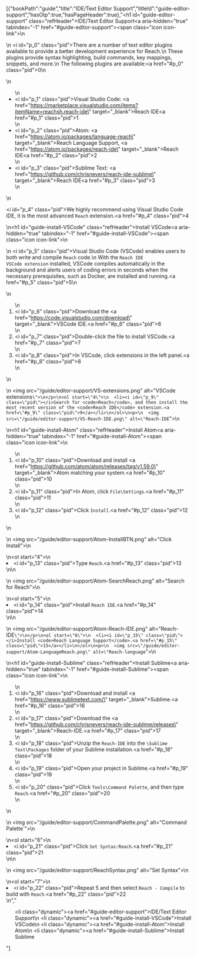 [{"bookPath":"guide","title":"IDE/Text Editor Support","titleId":"guide-editor-support","hasOtp":true,"hasPageHeader":true},"<h1 id=\"guide-editor-support\" class=\"refHeader\">IDE/Text Editor Support<a aria-hidden=\"true\" tabindex=\"-1\" href=\"#guide-editor-support\"><span class=\"icon icon-link\"></span></a></h1>\n<p>\n  <i id=\"p_0\" class=\"pid\"></i>There are a number of text editor plugins available to provide a better development experience for Reach.\n  These plugins provide syntax highlighting, build commands, key mappings, snippets, and more.\n  The following plugins are available:<a href=\"#p_0\" class=\"pid\">0</a>\n</p>\n<ul>\n  <li><i id=\"p_1\" class=\"pid\"></i>Visual Studio Code: <a href=\"https://marketplace.visualstudio.com/items?itemName=reachsh.reach-ide\" target=\"_blank\">Reach IDE</a><a href=\"#p_1\" class=\"pid\">1</a></li>\n  <li><i id=\"p_2\" class=\"pid\"></i>Atom: <a href=\"https://atom.io/packages/language-reach\" target=\"_blank\">Reach Language Support</a>, <a href=\"https://atom.io/packages/reach-ide\" target=\"_blank\">Reach IDE</a><a href=\"#p_2\" class=\"pid\">2</a></li>\n  <li><i id=\"p_3\" class=\"pid\"></i>Sublime Text: <a href=\"https://github.com/chrisnevers/reach-ide-sublime\" target=\"_blank\">Reach IDE</a><a href=\"#p_3\" class=\"pid\">3</a></li>\n</ul>\n<p><i id=\"p_4\" class=\"pid\"></i>We highly recommend using Visual Studio Code IDE, it is the most advanced <code>Reach</code> extension.<a href=\"#p_4\" class=\"pid\">4</a></p>\n<h1 id=\"guide-install-VSCode\" class=\"refHeader\">Install VSCode<a aria-hidden=\"true\" tabindex=\"-1\" href=\"#guide-install-VSCode\"><span class=\"icon icon-link\"></span></a></h1>\n<p>\n  <i id=\"p_5\" class=\"pid\"></i>Visual Studio Code (VSCode) enables users to both write and compile <code>Reach</code> code.\n  With the <code>Reach IDE VSCode extension</code> installed, VSCode compiles automatically in the background and alerts users of coding errors in seconds when the necessary prerequisites, such as Docker, are installed and running.<a href=\"#p_5\" class=\"pid\">5</a>\n</p>\n<ol>\n  <li><i id=\"p_6\" class=\"pid\"></i>Download the <a href=\"https://code.visualstudio.com/download\" target=\"_blank\">VSCode</a> IDE.<a href=\"#p_6\" class=\"pid\">6</a></li>\n  <li><i id=\"p_7\" class=\"pid\"></i>Double-click the file to install VSCode.<a href=\"#p_7\" class=\"pid\">7</a></li>\n  <li><i id=\"p_8\" class=\"pid\"></i>In VSCode, click extensions in the left panel.<a href=\"#p_8\" class=\"pid\">8</a></li>\n</ol>\n<p>\n  <img src=\"/guide/editor-support/VS-extensions.png\" alt=\"VSCode extensions`\">\n</p>\n<ol start=\"4\">\n  <li><i id=\"p_9\" class=\"pid\"></i>Search for <code>Reach</code>, and then install the most recent version of the <code>Reach IDE</code> extension.<a href=\"#p_9\" class=\"pid\">9</a></li>\n</ol>\n<p>\n  <img src=\"/guide/editor-support/VS-Reach-IDE.png\" alt=\"Reach-IDE`\">\n</p>\n<h1 id=\"guide-install-Atom\" class=\"refHeader\">Install Atom<a aria-hidden=\"true\" tabindex=\"-1\" href=\"#guide-install-Atom\"><span class=\"icon icon-link\"></span></a></h1>\n<ol>\n  <li><i id=\"p_10\" class=\"pid\"></i>Download and install <a href=\"https://github.com/atom/atom/releases/tag/v1.59.0\" target=\"_blank\">Atom</a> matching your system.<a href=\"#p_10\" class=\"pid\">10</a></li>\n  <li><i id=\"p_11\" class=\"pid\"></i>In Atom, click <code>File\\Settings</code>.<a href=\"#p_11\" class=\"pid\">11</a></li>\n  <li><i id=\"p_12\" class=\"pid\"></i>Click <code>Install</code>.<a href=\"#p_12\" class=\"pid\">12</a></li>\n</ol>\n<p>\n  <img src=\"/guide/editor-support/Atom-InstallBTN.png\" alt=\"Click Install\">\n</p>\n<ol start=\"4\">\n  <li><i id=\"p_13\" class=\"pid\"></i>Type <code>Reach</code>.<a href=\"#p_13\" class=\"pid\">13</a></li>\n</ol>\n<p>\n  <img src=\"/guide/editor-support/Atom-SearchReach.png\" alt=\"Search for Reach\">\n</p>\n<ol start=\"5\">\n  <li><i id=\"p_14\" class=\"pid\"></i>Install <code>Reach IDE</code>.<a href=\"#p_14\" class=\"pid\">14</a></li>\n</ol>\n<p>\n  <img src=\"/guide/editor-support/Atom-Reach-IDE.png\" alt=\"Reach-IDE`\">\n</p>\n<ol start=\"6\">\n  <li><i id=\"p_15\" class=\"pid\"></i>Install <code>Reach Language Support</code>.<a href=\"#p_15\" class=\"pid\">15</a></li>\n</ol>\n<p>\n  <img src=\"/guide/editor-support/Atom-LanguageReach.png\" alt=\"Reach-language`\">\n</p>\n<h1 id=\"guide-install-Sublime\" class=\"refHeader\">Install Sublime<a aria-hidden=\"true\" tabindex=\"-1\" href=\"#guide-install-Sublime\"><span class=\"icon icon-link\"></span></a></h1>\n<ol>\n  <li><i id=\"p_16\" class=\"pid\"></i>Download and install <a href=\"https://www.sublimetext.com/\" target=\"_blank\">Sublime</a>.<a href=\"#p_16\" class=\"pid\">16</a></li>\n  <li><i id=\"p_17\" class=\"pid\"></i>Download the <a href=\"https://github.com/chrisnevers/reach-ide-sublime/releases\" target=\"_blank\">Reach-IDE</a>.<a href=\"#p_17\" class=\"pid\">17</a></li>\n  <li><i id=\"p_18\" class=\"pid\"></i>Unzip the <code>Reach-IDE</code> into the <code>\\Sublime Text\\Packages</code> folder of your Sublime installation.<a href=\"#p_18\" class=\"pid\">18</a></li>\n  <li><i id=\"p_19\" class=\"pid\"></i>Open your project in Sublime.<a href=\"#p_19\" class=\"pid\">19</a></li>\n  <li><i id=\"p_20\" class=\"pid\"></i>Click <code>Tools\\Command Palette</code>, and then type <code>Reach</code>.<a href=\"#p_20\" class=\"pid\">20</a></li>\n</ol>\n<p>\n  <img src=\"/guide/editor-support/CommandPalette.png\" alt=\"Command Palette`\">\n</p>\n<ol start=\"6\">\n  <li><i id=\"p_21\" class=\"pid\"></i>Click <code>Set Syntax:Reach</code>.<a href=\"#p_21\" class=\"pid\">21</a></li>\n</ol>\n<p>\n  <img src=\"/guide/editor-support/ReachSyntax.png\" alt=\"Set Syntax\">\n</p>\n<ol start=\"7\">\n  <li><i id=\"p_22\" class=\"pid\"></i>Repeat 5 and then select <code>Reach - Compile</code> to build with <code>Reach</code>.<a href=\"#p_22\" class=\"pid\">22</a></li>\n</ol>","<ul><li class=\"dynamic\"><a href=\"#guide-editor-support\">IDE/Text Editor Support</a></li>\n  <li class=\"dynamic\"><a href=\"#guide-install-VSCode\">Install VSCode</a></li>\n  <li class=\"dynamic\"><a href=\"#guide-install-Atom\">Install Atom</a></li>\n  <li class=\"dynamic\"><a href=\"#guide-install-Sublime\">Install Sublime</a></li></ul>"]